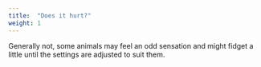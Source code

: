 ```yaml
---
title:  "Does it hurt?"
weight: 1
---
```

Generally not, some animals may feel an odd sensation and might fidget a little until the settings are adjusted to suit them.

